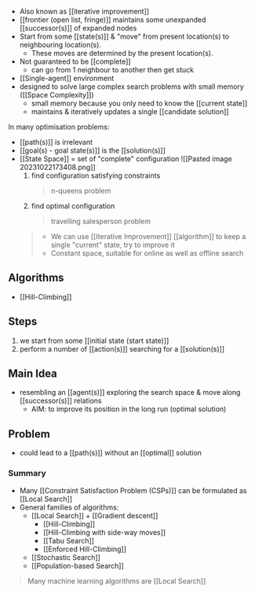 - Also known as [[iterative improvement]]
- [[frontier (open list, fringe)]] maintains some unexpanded [[successor(s)]] of expanded nodes
- Start from some [[state(s)]] & "move" from present location(s) to neighbouring location(s). 
	- These moves are determined by the present location(s).
- Not guaranteed to be [[complete]]
	- can go from 1 neighbour to another then get stuck
- [[Single-agent]] environment
- designed to solve large complex search problems with small memory ([[Space Complexity]])
	- small memory because you only need to know the [[current state]]
	- maintains & iteratively updates a single [[candidate solution]]

In many optimisation problems:
- [[path(s)]] is irrelevant
- [[goal(s) - goal state(s)]] is the [[solution(s)]]
- [[State Space]] = set of "complete" configuration
	![[Pasted image 20231022173408.png]]
	1. find configuration satisfying constraints
		> n-queens problem
	2. find optimal configuration
		>travelling salesperson problem
	>- We can use [[Iterative Improvement]] [[algorithm]] to keep a single "current" state, try to improve it
	>- Constant space, suitable for online as well as offline search

## Algorithms
- [[Hill-Climbing]]

## Steps
1. we start from some [[initial state (start state)]]
2. perform a number of [[action(s)]] searching for a [[solution(s)]]

## Main Idea
- resembling an [[agent(s)]] exploring the search space & move along [[successor(s)]] relations
	- AIM: to improve its position in the long run (optimal solution)

## Problem
- could lead to a [[path(s)]] without an [[optimal]] solution

### Summary
- Many [[Constraint Satisfaction Problem (CSPs)]] can be formulated as [[Local Search]]
- General families of algorithms:
	- [[Local Search]] + [[Gradient descent]]
		- [[Hill-Climbing]]
		- [[Hill-Climbing with side-way moves]]
		- [[Tabu Search]]
		- [[Enforced Hill-Climbing]]
	- [[Stochastic Search]]
	- [[Population-based Search]]
> Many machine learning algorithms are [[Local Search]]